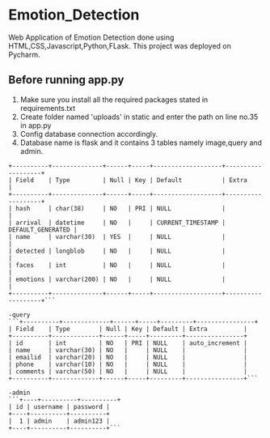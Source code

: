 # Emotion_Detection
Web Application of Emotion Detection done using HTML,CSS,Javascript,Python,FLask.
This project was deployed on Pycharm.

## Before running app.py
1) Make sure you install all the required packages stated in requirements.txt
2) Create folder named 'uploads' in static and enter the path on line no.35 in app.py
3) Config database connection accordingly.
4) Database name is flask and it contains 3 tables namely image,query and admin.

```
+----------+--------------+------+-----+-------------------+-------------------+
| Field    | Type         | Null | Key | Default           | Extra             |
+----------+--------------+------+-----+-------------------+-------------------+
| hash     | char(38)     | NO   | PRI | NULL              |                   |
| arrival  | datetime     | NO   |     | CURRENT_TIMESTAMP | DEFAULT_GENERATED |
| name     | varchar(30)  | YES  |     | NULL              |                   |
| detected | longblob     | NO   |     | NULL              |                   |
| faces    | int          | NO   |     | NULL              |                   |
| emotions | varchar(200) | NO   |     | NULL              |                   |
+----------+--------------+------+-----+-------------------+-------------------+```

-query
```+----------+-------------+------+-----+---------+----------------+
| Field    | Type        | Null | Key | Default | Extra          |
+----------+-------------+------+-----+---------+----------------+
| id       | int         | NO   | PRI | NULL    | auto_increment |
| name     | varchar(30) | NO   |     | NULL    |                |
| emailid  | varchar(20) | NO   |     | NULL    |                |
| phone    | varchar(10) | NO   |     | NULL    |                |
| comments | varchar(50) | NO   |     | NULL    |                |
+----------+-------------+------+-----+---------+----------------+```

-admin
```+----+----------+----------+
| id | username | password |
+----+----------+----------+
|  1 | admin    | admin123 |
+----+----------+----------+```
